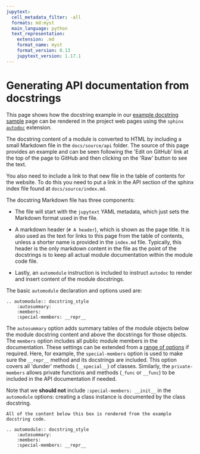 ```yaml
---
jupytext:
  cell_metadata_filter: -all
  formats: md:myst
  main_language: python
  text_representation:
    extension: .md
    format_name: myst
    format_version: 0.13
    jupytext_version: 1.17.1
---
```


# Generating API documentation from docstrings

This page shows how the docstring example in our [example docstring
sample](docstring_style.md) page can be rendered in the project web pages using the
`sphinx` [`autodoc`](https://www.sphinx-doc.org/en/master/usage/extensions/autodoc.html)
extension.

The docstring content of a module is converted to HTML by including a small Markdown
file in the `docs/source/api` folder. The source of this page provides an example and
can be seen following the 'Edit on GitHub' link at the top of the page to GitHub and
then clicking on the 'Raw' button to see the text.

You also need to include a link to that new file in the table of contents for the
website. To do this you need to put a link in the API section of the sphinx index file
found at  `docs/source/index.md`.

The docstring Markdown file has three components:

* The file will start with the `jupytext` YAML metadata, which just sets the Markdown
  format used in the file.

* A markdown header (`# A header`), which is shown as the page title. It is also used as
  the text for links to this page from the table of contents, unless a shorter name is
  provided in the `index.md` file. Typically, this header is the only markdown content
  in the file as the point of the docstrings is to keep all actual module documentation
  within the module code file.

* Lastly, an `automodule` instruction is included to instruct `autodoc` to render and
  insert content of the module docstrings.

The basic `automodule` declaration and options used are:

```{code-block} rst
.. automodule:: docstring_style
    :autosummary:
    :members:
    :special-members: __repr__
```

The `autosummary` option adds summary tables of the module objects below the module
docstring content and above the docstrings for those objects. The `members` option
includes all public module members in the documentation. These settings can be extended
from a [range of
options](https://www.sphinx-doc.org/en/master/usage/extensions/autodoc.html#directive-automodule)
if required. Here, for example, the `special-members` option is used to make sure the
`__repr__` method and its docstrings are included. This option covers all 'dunder'
methods (`__special__`) of classes. Similarly, the `private-members` allows private
functions and methods (`_func` or `__func`) to be included in the API documentation if
needed.

Note that we **should not** include `:special-members: __init__` in the `automodule`
options: creating a class instance is documented by the class docstring.

````{admonition} Rendered content
All of the content below this box is rendered from the example docstring code.
````

```{eval-rst}
.. automodule:: docstring_style
    :autosummary:
    :members:
    :special-members: __repr__
```
